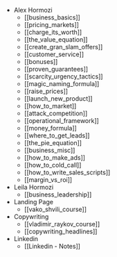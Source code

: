 - Alex Hormozi
	- [[business_basics]]
	- [[pricing_markets]]
	- [[charge_its_worth]]
	- [[the_value_equation]]
	- [[create_gran_slam_offers]]
	- [[customer_service]]
	- [[bonuses]]
	- [[proven_guarantees]]
	- [[scarcity_urgency_tactics]]
	- [[magic_naming_formula]]
	- [[raise_prices]]
	- [[launch_new_product]]
	- [[how_to_market]]
	- [[attack_competition]]
	- [[operational_framework]]
	- [[money_formula]]
	- [[where_to_get_leads]]
	- [[the_pie_equation]]
	- [[business_misc]]
	- [[how_to_make_ads]]
	- [[how_to_cold_call]]
	- [[how_to_write_sales_scripts]]
	- [[margin_vs_roi]]
- Leila Hormozi
	- [[business_leadership]]
- Landing Page
	- [[vako_shvili_course]]
- Copywriting
	- [[vladimir_raykov_course]]
	- [[copywriting_headlines]]
- Linkedin
	- [[Linkedin - Notes]]
	

